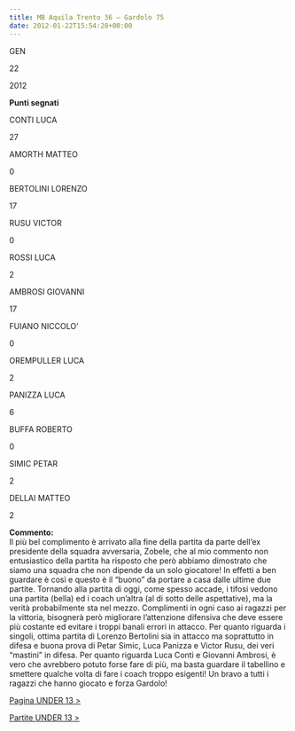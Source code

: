 ```yaml
---
title: MB Aquila Trento 36 – Gardolo 75
date: 2012-01-22T15:54:28+00:00
---
```

GEN

22

2012

**Punti segnati**

CONTI LUCA

27

AMORTH MATTEO

0

BERTOLINI LORENZO

17

RUSU VICTOR

0

ROSSI LUCA

2

AMBROSI GIOVANNI

17

FUIANO NICCOLO’

0

OREMPULLER LUCA

2

PANIZZA LUCA

6

BUFFA ROBERTO

0

SIMIC PETAR

2

DELLAI MATTEO

2

**Commento:**  
Il più bel complimento è arrivato alla fine della partita da parte dell‘ex presidente della squadra avversaria, Zobele, che al mio commento non entusiastico della partita ha risposto che però abbiamo dimostrato che siamo una squadra che non dipende da un solo giocatore! In effetti a ben guardare è così e questo è il “buono” da portare a casa dalle ultime due partite. Tornando alla partita di oggi, come spesso accade, i tifosi vedono una partita (bella) ed i coach un’altra (al di sotto delle aspettative), ma la verità probabilmente sta nel mezzo. Complimenti in ogni caso ai ragazzi per la vittoria, bisognerà però migliorare l’attenzione difensiva che deve essere più costante ed evitare i troppi banali errori in attacco. Per quanto riguarda i singoli, ottima partita di Lorenzo Bertolini sia in attacco ma soprattutto in difesa e buona prova di Petar Simic, Luca Panizza e Victor Rusu, dei veri “mastini” in difesa. Per quanto riguarda Luca Conti e Giovanni Ambrosi, è vero che avrebbero potuto forse fare di più, ma basta guardare il tabellino e smettere qualche volta di fare i coach troppo esigenti! Un bravo a tutti i ragazzi che hanno giocato e forza Gardolo!

[Pagina UNDER 13 >](http://www.basketgardolo.it/under-13)

[Partite UNDER 13 >](http://www.basketgardolo.it/?tag=under-13&cat=11)